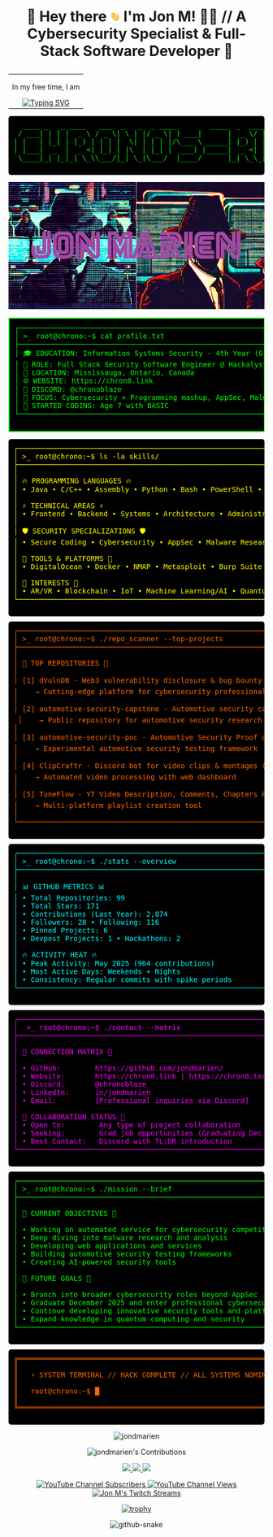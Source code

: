 <body>
  <!--Hello There!-->
  <h1 align='center'>
   <p> 🌟 Hey there <img src="https://raw.githubusercontent.com/DhanushNehru/DhanushNehru/master/assets/wave.gif" width="20px" height="20px"/> I'm Jon M! 👨‍💻 // A Cybersecurity Specialist & Full-Stack Software Developer 🌟</p>
  </h1>
  
<table align="center" style="border: none; border-collapse: collapse;">
  <tr>
    <td align="center">
      <p>In my free time, I am</p>
      <a href="https://git.io/typing-svg">
        <img src="https://readme-typing-svg.herokuapp.com?font=Fira+Code&pause=1000&width=435&lines=a+Cyber+Security+Student;a+TryHackMe+Enthusiast;a+Twitch+Streamer;always+learning!" alt="Typing SVG" />
      </a>
    </td>
  </tr>
</table>

<!-- Hacker Terminal Header -->
<div align="center">
  <pre style="font-family: monospace; background-color: #000; color: #0f0; padding: 10px; border-radius: 5px; max-width: 800px; margin: 0 auto;">
  ____ _   _ ____   ___  _   _  _ ____        ____  _  ____ 
 / ___| | | |  _ \ / _ \| \ | |/ _ \| ) ___|      |  _ \/ |/ ___| 
| |   | |_| | |_) | | | |  \| | | | |/\___ \ _____| |_) | | |  _  
| |___|  _  |  _ <| |_| | |\  | |_| |  ___) |_____|  _ <| | |_| | 
 \____|_| |_|_| \_\\___/|_| \_|\___/  |____/      |_| \_\_|\____| 
  </pre>
</div>

  <!--Jon Marien Mr. Robot Text-->
  <p align="center">
    <img src="https://github.com/jondmarien/jondmarien/blob/a8ebf914e97abc8fd45a41b3f54a2f780ad33982/assets/Jon_Marien-Github_Profile_Pic.png" alt="Jon Marien GitHub Profile Pic" />
  </p>

<!-- Profile Section -->
<!-- Profile Info Table -->
<table align="center" style="border-collapse: collapse; width: 800px; max-width: 100%; font-family: monospace; background-color: #000; color: #0f0; border: 1px solid #0f0;">
  <tr>
    <td style="padding: 10px; border: 1px solid #0f0;">
      <pre style="margin: 0; font-family: monospace; color: #0f0;">
┌──────────────────────────────────────────────────────────────────────────────────────────────────────────────────────────────┐
│ >_ root@chrono:~$ cat profile.txt                                                                                            │
├──────────────────────────────────────────────────────────────────────────────────────────────────────────────────────────────┤
│ 🎓 EDUCATION: Information Systems Security - 4th Year (Graduating Dec 2025)                                                 │
│ 🏢 ROLE: Full Stack Security Software Engineer @ Hackalyst                                                                  │
│ 📍 LOCATION: Mississauga, Ontario, Canada                                                                                   │
│ 🌐 WEBSITE: https://chron0.link                                                                                             │
│ 💬 DISCORD: @chronoblaze                                                                                                    │
│ 🎯 FOCUS: Cybersecurity + Programming mashup, AppSec, Malware Research                                                      │
│ 🚀 STARTED CODING: Age 7 with BASIC                                                                                         │
└──────────────────────────────────────────────────────────────────────────────────────────────────────────────────────────────┘
      </pre>
    </td>
  </tr>
</table>

<!-- Skills Section -->
<div align="center">
  <pre style="font-family: monospace; background-color: #000; color: #ff0; padding: 10px; border-radius: 5px; max-width: 800px; margin: 10px auto;">
┌──────────────────────────────────────────────────────────────────────────────────────────────────────────────────────────────┐
│ >_ root@chrono:~$ ls -la skills/                                                                                             │
├──────────────────────────────────────────────────────────────────────────────────────────────────────────────────────────────┤
│                                                                                                                              │
│ 🔥 PROGRAMMING LANGUAGES 🔥                                                                                                 │
│ • Java • C/C++ • Assembly • Python • Bash • PowerShell • Rust                                                                │
│                                                                                                                              │
│ ⚡ TECHNICAL AREAS ⚡                                                                                                       │
│ • Frontend • Backend • Systems • Architecture • Administration • Database                                                    │
│                                                                                                                              │
│ 🛡️ SECURITY SPECIALIZATIONS 🛡️                                                                                              │
│ • Secure Coding • Cybersecurity • AppSec • Malware Research                                                                  │
│                                                                                                                              │
│ 🔧 TOOLS & PLATFORMS 🔧                                                                                                     │
│ • DigitalOcean • Docker • NMAP • Metasploit • Burp Suite                                                                     │
│                                                                                                                              │
│ 🎯 INTERESTS 🎯                                                                                                             │
│ • AR/VR • Blockchain • IoT • Machine Learning/AI • Quantum • Gaming • Productivity                                           │
└──────────────────────────────────────────────────────────────────────────────────────────────────────────────────────────────┘
  </pre>
</div>

<!-- Top Repositories Section -->
<div align="center">
  <pre style="font-family: monospace; background-color: #000; color: #f60; padding: 10px; border-radius: 5px; max-width: 800px; margin: 10px auto;">
┌──────────────────────────────────────────────────────────────────────────────────────────────────────────────────────────────┐
│ >_ root@chrono:~$ ./repo_scanner --top-projects                                                                              │
├──────────────────────────────────────────────────────────────────────────────────────────────────────────────────────────────┤
│                                                                                                                              │
│ 🚀 TOP REPOSITORIES 🚀                                                                                                      │
│                                                                                                                              │
│ [1] dVulnDB - Web3 vulnerability disclosure & bug bounty platform (TypeScript) ⭐ 1                                          │
│    → Cutting-edge platform for cybersecurity professionals                                                                   │
│                                                                                                                              │
│ [2] automotive-security-capstone - Automotive security capstone project (Python) ⭐ 5                                        │
 │    → Public repository for automotive security research                                                                      │ 
│                                                                                                                              │
│ [3] automotive-security-poc - Automotive Security Proof of Concept (Python) ⭐ 2                                             │
│    → Experimental automotive security testing framework                                                                      │
│                                                                                                                              │
│ [4] ClipCraftr - Discord bot for video clips & montages (TypeScript) ⭐ 1                                                    │
│    → Automated video processing with web dashboard                                                                           │
│                                                                                                                              │
│ [5] TuneFlow - YT Video Description, Comments, Chapters Parser (TypeScript) ⭐ 1                                             │
│    → Multi-platform playlist creation tool                                                                                   │
│                                                                                                                              │
└──────────────────────────────────────────────────────────────────────────────────────────────────────────────────────────────┘
  </pre>
</div>

<!-- GitHub Stats Section -->
<div align="center">
  <pre style="font-family: monospace; background-color: #000; color: #0ff; padding: 10px; border-radius: 5px; max-width: 800px; margin: 10px auto;">
┌──────────────────────────────────────────────────────────────────────────────────────────────────────────────────────────────┐
│ >_ root@chrono:~$ ./stats --overview                                                                                         │
├──────────────────────────────────────────────────────────────────────────────────────────────────────────────────────────────┤
│                                                                                                                              │
│ 📊 GITHUB METRICS 📊                                                                                                        │
│ • Total Repositories: 99                                                                                                     │
│ • Total Stars: 171                                                                                                           │
│ • Contributions (Last Year): 2,874                                                                                           │
│ • Followers: 28 • Following: 116                                                                                             │
│ • Pinned Projects: 6                                                                                                         │
│ • Devpost Projects: 1 • Hackathons: 2                                                                                        │
│                                                                                                                              │
│ 🔥 ACTIVITY HEAT 🔥                                                                                                         │
│ • Peak Activity: May 2025 (964 contributions)                                                                                │
│ • Most Active Days: Weekends + Nights                                                                                        │
│ • Consistency: Regular commits with spike periods                                                                            │
└──────────────────────────────────────────────────────────────────────────────────────────────────────────────────────────────┘
  </pre>
</div>

<!-- Contact Section -->
<div align="center">
  <pre style="font-family: monospace; background-color: #000; color: #f0f; padding: 10px; border-radius: 5px; max-width: 800px; margin: 10px auto;">
┌──────────────────────────────────────────────────────────────────────────────────────────────────────────────────────────────┐
│  >_ root@chrono:~$ ./contact --matrix                                                                                        │
├──────────────────────────────────────────────────────────────────────────────────────────────────────────────────────────────┤
│                                                                                                                              │
│ 📡 CONNECTION MATRIX 📡                                                                                                     │
│                                                                                                                              │
│ • GitHub:        https://github.com/jondmarien/                                                                              │
│ • Website:       https://chron0.link | https://chron0.tech                                                                   │
│ • Discord:       @chronoblaze                                                                                                │
│ • LinkedIn:      in/jondmarien                                                                                               │
│ • Email:         [Professional inquiries via Discord]                                                                        │
│                                                                                                                              │
│ 💼 COLLABORATION STATUS 💼                                                                                                  │
│ • Open to:        Any type of project collaboration                                                                          │
│ • Seeking:        Grad job opportunities (Graduating Dec 2025)                                                               │
│ • Best Contact:   Discord with TL;DR introduction                                                                            │
└──────────────────────────────────────────────────────────────────────────────────────────────────────────────────────────────┘
  </pre>
</div>

<!-- Mission Section -->
<div align="center">
  <pre style="font-family: monospace; background-color: #000; color: #0f0; padding: 10px; border-radius: 5px; max-width: 800px; margin: 10px auto;">
┌──────────────────────────────────────────────────────────────────────────────────────────────────────────────────────────────┐
│ >_ root@chrono:~$ ./mission --brief                                                                                          │
├──────────────────────────────────────────────────────────────────────────────────────────────────────────────────────────────┤
│                                                                                                                              │
│ 🎯 CURRENT OBJECTIVES 🎯                                                                                                    │
│                                                                                                                              │
│ • Working on automated service for cybersecurity competitions                                                                │
│ • Deep diving into malware research and analysis                                                                             │
│ • Developing web applications and services                                                                                   │
│ • Building automotive security testing frameworks                                                                            │
│ • Creating AI-powered security tools                                                                                         │
│                                                                                                                              │
│ 🔮 FUTURE GOALS 🔮                                                                                                          │
│                                                                                                                              │
│ • Branch into broader cybersecurity roles beyond AppSec                                                                      │
│ • Graduate December 2025 and enter professional cybersecurity field                                                          │
│ • Continue developing innovative security tools and platforms                                                                │
│ • Expand knowledge in quantum computing and security                                                                         │
└──────────────────────────────────────────────────────────────────────────────────────────────────────────────────────────────┘
  </pre>
</div>

<!-- Terminal Footer -->
<div align="center">
  <pre style="font-family: monospace; background-color: #000; color: #f60; padding: 10px; border-radius: 5px; max-width: 800px; margin: 10px auto;">
╔════════════════════════════════════════════════════════════════════════════════════════════════════════════════════════════════╗
║                                                                                                                                ║
║   ⚡ SYSTEM TERMINAL // HACK COMPLETE // ALL SYSTEMS NOMINAL ⚡                                                               ║
║                                                                                                                                ║
║   root@chrono:~$ █                                                                                                             ║
║                                                                                                                                ║
╚════════════════════════════════════════════════════════════════════════════════════════════════════════════════════════════════╝
  </pre>
</div>
  
  <!--Github Profile Views-->
  <p align='center'>
    <a>
     <img src="https://komarev.com/ghpvc/?username=jondmarien&label=Profile%20views&color=blueviolet&style=plastic" alt="jondmarien"/>
    </a>
  </p>
<!--Contributions (based on user light/dark prefs)-->
<p align="center" width="100%">
  <picture>
    <!-- Dark mode image -->
    <source
        srcset="https://github.pumbas.net/api/contributions/jondmarien?colour=61D719&dotColour=AB2828"
        media="(prefers-color-scheme: dark)"
        alt="jondmarien's Contributions"
    />
    <!-- Default, light mode image -->
    <img 
        src="https://github.pumbas.net/api/contributions/jondmarien?colour=61D719&bgColour=F6F8FA&dotColour=AB2828"
        alt="jondmarien's Contributions"
    />
  </picture>
</p>
  
  <!--Disocrd, Linkedin, and TryHackMe-->
  <p align='center'>
    <a href="https://discord.gg/5CJarP6JCu">
      <img src="https://img.shields.io/badge/Discord-5865F2?style=for-the-badge&logo=discord&logoColor=white" />        
    </a>
    <a href="https://www.linkedin.com/in/jondmarien/">
      <img src="https://img.shields.io/badge/linkedin-%230077B5.svg?&style=for-the-badge&logo=linkedin&logoColor=white" />
    </a>
    <a href="https://tryhackme.com/r/p/jondmarien">
      <img src="https://img.shields.io/badge/TryHackMe-212C42?style=for-the-badge&logo=TryHackMe&logoColor=white" />
    </a>
  </p>
  
  <!--Youtube, Twitch, etc.-->
  <p align='center'>
    <a href="https://www.youtube.com/@SirChronoblaze?sub_confirmation=1">
      <img alt="YouTube Channel Subscribers" src="https://img.shields.io/youtube/channel/subscribers/UC2ZL1XH9cWgTbL9BtZNNtgA">
      <img alt="YouTube Channel Views" src="https://img.shields.io/youtube/channel/views/UC2ZL1XH9cWgTbL9BtZNNtgA">
    </a>
    <a href="https://www.twitch.tv/sirchronoblaze">
      <img src="https://img.shields.io/badge/Twitch-9146FF?style=for-the-badge&logo=twitch&logoColor=white" alt="Jon M's Twitch Streams"" />        
    </a>
  </p>
<!--Github Trophies-->
<p align="center">
  <a href="https://github.com/ryo-ma/github-profile-trophy">
    <img src="https://github-profile-trophy.vercel.app/?username=jondmarien&theme=matrix&rank=-B,-C" alt="trophy"/>
  </a>
</p>
<!--Snake Game-->
<p align="center">
  <picture>
    <source media="(prefers-color-scheme: dark)" srcset="https://raw.githubusercontent.com/Ding808/PigeonD/output/github-snake-dark.svg" />
    <source media="(prefers-color-scheme: light)" srcset="https://raw.githubusercontent.com/Ding808/PigeonD/output/github-snake.svg" />
    <img alt="github-snake" src="https://raw.githubusercontent.com/Ding808/PigeonD/output/github-snake.svg" />
  </picture>
</p>
</body>
